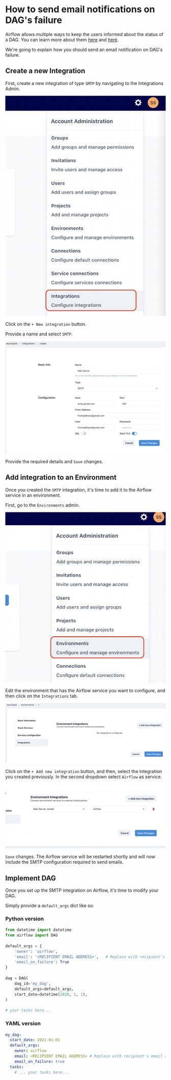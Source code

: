 # How to send email notifications on DAG's failure

Airflow allows multiple ways to keep the users informed about the status of a DAG. You can learn more about them [here](https://www.bhavaniravi.com/apache-airflow/sending-emails-from-airflow) and [here](https://naiveskill.com/send-email-from-airflow/).

We're going to explain how you should send an email notification on DAG's failure.

## Create a new Integration

First, create a new integration of type `SMTP` by navigating to the Integrations Admin.

![Integrations Admin](./assets/admin_integrations.png)

Click on the `+ New integration` button.

Provide a name and select `SMTP`.

![Save Integration](./assets/save_integration.png)

Provide the required details and `Save` changes.

## Add integration to an Environment

Once you created the `SMTP` integration, it's time to add it to the Airflow service in an environment.

First, go to the `Environments` admin.

![Environments admin](./assets/environments_admin.png)

Edit the environment that has the Airflow service you want to configure, and then click on the `Integrations` tab.

![Edit integrations](./assets/edit_integrations.png)

Click on the `+ Add new integration` button, and then, select the integration you created previously. In the second dropdown select `Airflow` as service.

![Add integration](./assets/add_integration.png)

`Save` changes. The Airflow service will be restarted shortly and will now include the SMTP configuration required to send emails.

## Implement DAG

Once you set up the SMTP integration on Airflow, it's time to modify your DAG.

Simply provide a `default_args` dict like so:

### Python version

```python
from datetime import datetime
from airflow import DAG

default_args = {
    'owner': 'airflow',
    'email': '<RECIPIENT EMAIL ADDRESS>',   # Replace with recipient's email address
    'email_on_failure': True
}

dag = DAG(
    dag_id='my_dag',
    default_args=default_args,
    start_date=datetime(2020, 1, 1),
)

# your tasks here...
```

### YAML version

```yaml
my_dag:
  start_date: 2021-01-01
  default_args:
    owner: airflow
    email: <RECIPIENT EMAIL ADDRESS> # Replace with recipient's email address
    email_on_failure: true
  tasks:
    # ... your tasks here...
```

